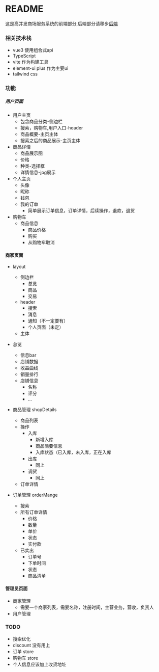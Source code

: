 # README

这是高并发商场服务系统的前端部分,后端部分请移步[后端](https://github.com/duanyue166/Hyperion_Backend)

### 相关技术栈

+ vue3 使用组合式api
+ TypeScript
+ vite 作为构建工具
+ element-ui plus 作为主要ui
+ tailwind css

### 功能

##### 用户页面

+ 用户主页
    + 包含商品分类-侧边栏
    + 搜索，购物车,用户入口-header
    + 商品概要-主页主体
    + 搜索之后的商品展示-主页主体
+ 商品详情
    + 商品展示图
    + 价格
    + 种类-选择框
    + 详情信息-jpg展示
+ 个人主页
    + 头像
    + 昵称
    + 钱包
    + 我的订单
        + 简单展示订单信息，订单详情，后续操作，退款，退货
+ 购物车
    + 商品信息
        + 商品价格
        + 购买
        + 从购物车取消

#### 商家页面

+ layout
    + 侧边栏
        + 总览
        + 商品
        + 交易
    + header
        + 搜索
        + 消息
        + 通知（不一定要有）
        + 个人页面（未定）
    + 主体

+ 总览
    + 信息bar
    + 店铺数据
    + 收益曲线
    + 销量排行
    + 店铺信息
        + 名称
        + 评分
        + ...
+ 商品管理 shopDetails
    + 商品列表
    + 操作
        + 入库
            + 新增入库
            + 商品简要信息
            + 入库状态（已入库，未入库，正在入库
        + 出库
            + 同上
        + 调货
            + 同上
    + 订单详情

+ 订单管理 orderMange
    + 搜索
    + 所有订单详情
        + 价格
        + 数量
        + 单价
        + 状态
        + 实付款
    + 已卖出
        + 订单号
        + 下单时间
        + 状态
        + 商品清单

#### 管理员页面

+ 商家管理
    + 需要一个商家列表，需要名称，注册时间，主营业务，营收，负责人
+ 用户管理


### TODO

+ 搜索优化
+ discount 没有用上
+ 订单 store
+ 购物车 store
+ 个人信息应该加上收货地址